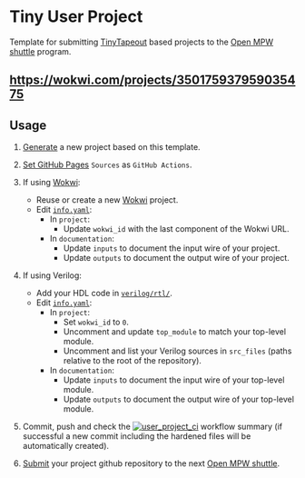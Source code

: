 # Tiny User Project

Template for submitting [TinyTapeout](https://tinytapeout.com) based projects to the [Open MPW shuttle](https://developers.google.com/silicon) program.

## https://wokwi.com/projects/350175937959035475

## Usage

1. [Generate](https://github.com/proppy/tiny_user_project/generate) a new project based on this template.

1. [Set GitHub Pages](https://tinytapeout.com/faq/#my-github-action-is-failing-on-the-pages-part) `Sources` as `GitHub Actions`.

1. If using [Wokwi](https://wokwi.com/):

   - Reuse or create a new [Wokwi](https://wokwi.com/projects/339800239192932947) project.
   - Edit [`info.yaml`](info.yaml):
     - In `project`:
       - Update `wokwi_id` with the last component of the Wokwi URL.
     - In `documentation`:
       - Update `inputs` to document the input wire of your project.
       - Update `outputs` to document the output wire of your project.


1. If using Verilog:

   - Add your HDL code in [`verilog/rtl/`](verilog/rtl/).
   - Edit [`info.yaml`](info.yaml):
     - In `project`:
       - Set `wokwi_id` to `0`.
       - Uncomment and update `top_module` to match your top-level module.
       - Uncomment and list your Verilog sources in `src_files` (paths relative to the root of the repository).
     - In `documentation`:
       - Update `inputs` to document the input wire of your top-level module.
       - Update `outputs` to document the output wire of your top-level module.

1. Commit, push and check the [![user_project_ci](https://github.com/proppy/tiny_caravel_user_project/actions/workflows/user_project_ci.yml/badge.svg)](https://github.com/proppy/tiny_caravel_user_project/actions/workflows/user_project_ci.yml) workflow summary (if successful a new commit including the hardened files will be automatically created).

1. [Submit](https://platform.efabless.com/projects/create?project_definition=Open+MPW&shuttle=MPW-8) your project github repository to the next [Open MPW shuttle](https://platform.efabless.com/shuttles/MPW-8).
